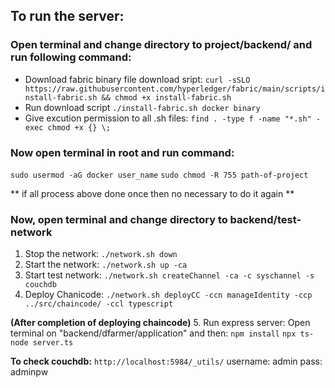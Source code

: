 ## To run the server:

### Open terminal and change directory to project/backend/ and run following command:

- Download fabric binary file download sript:
  `curl -sSLO https://raw.githubusercontent.com/hyperledger/fabric/main/scripts/install-fabric.sh && chmod +x install-fabric.sh`
- Run download script
  `./install-fabric.sh docker binary`
- Give excution permission to all .sh files:
  `find . -type f -name "*.sh" -exec chmod +x {} \;`

### Now open terminal in root and run command:

`sudo usermod -aG docker user_name`
`sudo chmod -R 755 path-of-project`

** if all process above done once then no necessary to do it again **

### Now, open terminal and change directory to backend/test-network

1. Stop the network:
   `./network.sh down`
2. Start the network:
   `./network.sh up -ca`
3. Start test network:
   `./network.sh createChannel -ca -c syschannel -s couchdb`
4. Deploy Chanicode:
   `./network.sh deployCC -ccn manageIdentity -ccp ../src/chaincode/ -ccl typescript`

**(After completion of deploying chaincode)** 5. Run express server: Open terminal on "backend/dfarmer/application" and then:
`npm install`
`npx ts-node server.ts`

**To check couchdb:**
`http://localhost:5984/_utils/`
username: admin
pass: adminpw
